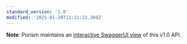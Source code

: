 ```yaml
---
standard_version: '1.0'
modified: '2025-01-20T11:11:23.369Z'
---
```


**Note**: Porism maintains an [interactive SwaggerUI view](https://api.porism.com/ServiceDirectoryService/swagger-ui/index.html) of this v1.0 API.
